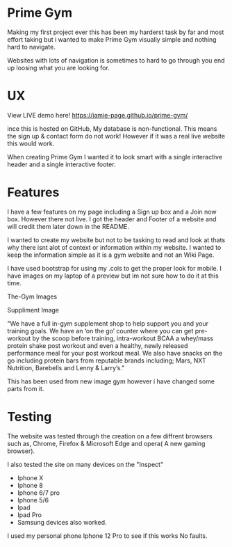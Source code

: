 # Prime Gym

Making my first project ever this has been my harderst task by far and most effort taking but i wanted to make Prime Gym visually simple and nothing hard to navigate.

Websites with lots of navigation is sometimes to hard to go through you end up loosing what you are looking for.

# UX 

View LIVE demo here! https://jamie-page.github.io/prime-gym/

ince this is hosted on GitHub, My database is non-functional. This means the sign up & contact form do not work! However if it was a real live website this would work.

When creating Prime Gym I wanted it to look smart with a single interactive header and a single interactive footer.

# Features 

I have a few features on my page including a Sign up box and a Join now box. However there not live. I got the header and Footer of a website and will credit them later down in the README.

I wanted to create my website but not to be tasking to read and look at thats why there isnt alot of context or information within my website. I wanted to keep the information simple as it is a gym website and not an Wiki Page.



 I have used bootstrap for using my .cols to get the proper look for mobile. I have images on my laptop of a preview but im not sure how to do it at this time. 

The-Gym Images


Suppliment Image 

"We have a full in-gym supplement shop to help support you and your training goals. 
We have an ‘on the go’ counter where you can get pre-workout by the scoop before training, 
intra-workout BCAA a whey/mass protein shake post workout and even a healthy, newly released
 performance meal for your post workout meal. We also have snacks on the go including protein
  bars from reputable brands including; Mars, NXT Nutrition, Barebells and Lenny & Larry’s."

  This has been used from new image gym however i have changed some parts from it.

# Testing 

The website was tested through the creation on a few diffrent browsers such as, Chrome, Firefox & Microsoft Edge and opera( A new gaming browser).

I also tested the site on many devices on the "Inspect" 

* Iphone X
* Iphone 8
* Iphone 6/7 pro
* Iphone 5/6
* Ipad
* Ipad Pro
* Samsung devices also worked. 

I used my personal phone Iphone 12 Pro to see if this works No faults.

  